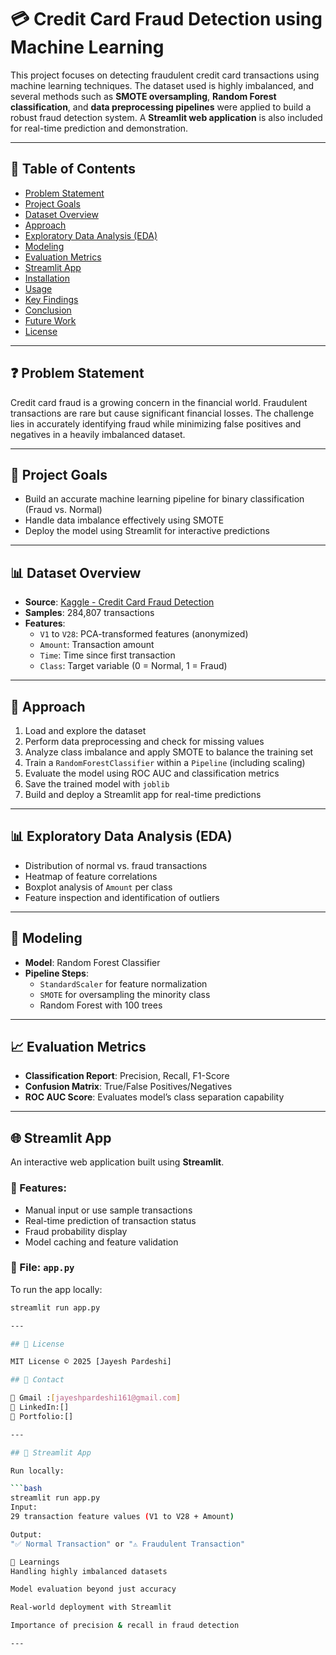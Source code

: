 # 💳 Credit Card Fraud Detection using Machine Learning

This project focuses on detecting fraudulent credit card transactions using machine learning techniques. The dataset used is highly imbalanced, and several methods such as **SMOTE oversampling**, **Random Forest classification**, and **data preprocessing pipelines** were applied to build a robust fraud detection system. A **Streamlit web application** is also included for real-time prediction and demonstration.

---

## 📌 Table of Contents

- [Problem Statement](#problem-statement)
- [Project Goals](#project-goals)
- [Dataset Overview](#dataset-overview)
- [Approach](#approach)
- [Exploratory Data Analysis (EDA)](#exploratory-data-analysis-eda)
- [Modeling](#modeling)
- [Evaluation Metrics](#evaluation-metrics)
- [Streamlit App](#streamlit-app)
- [Installation](#installation)
- [Usage](#usage)
- [Key Findings](#key-findings)
- [Conclusion](#conclusion)
- [Future Work](#future-work)
- [License](#license)

---

## ❓ Problem Statement

Credit card fraud is a growing concern in the financial world. Fraudulent transactions are rare but cause significant financial losses. The challenge lies in accurately identifying fraud while minimizing false positives and negatives in a heavily imbalanced dataset.

---

## 🎯 Project Goals

- Build an accurate machine learning pipeline for binary classification (Fraud vs. Normal)
- Handle data imbalance effectively using SMOTE
- Deploy the model using Streamlit for interactive predictions

---

## 📊 Dataset Overview

- **Source**: [Kaggle - Credit Card Fraud Detection](https://www.kaggle.com/mlg-ulb/creditcardfraud)
- **Samples**: 284,807 transactions
- **Features**:
  - `V1` to `V28`: PCA-transformed features (anonymized)
  - `Amount`: Transaction amount
  - `Time`: Time since first transaction
  - `Class`: Target variable (0 = Normal, 1 = Fraud)

---

## 🧪 Approach

1. Load and explore the dataset
2. Perform data preprocessing and check for missing values
3. Analyze class imbalance and apply SMOTE to balance the training set
4. Train a `RandomForestClassifier` within a `Pipeline` (including scaling)
5. Evaluate the model using ROC AUC and classification metrics
6. Save the trained model with `joblib`
7. Build and deploy a Streamlit app for real-time predictions

---

## 📊 Exploratory Data Analysis (EDA)

- Distribution of normal vs. fraud transactions
- Heatmap of feature correlations
- Boxplot analysis of `Amount` per class
- Feature inspection and identification of outliers

---

## 🤖 Modeling

- **Model**: Random Forest Classifier
- **Pipeline Steps**:
  - `StandardScaler` for feature normalization
  - `SMOTE` for oversampling the minority class
  - Random Forest with 100 trees

---

## 📈 Evaluation Metrics

- **Classification Report**: Precision, Recall, F1-Score
- **Confusion Matrix**: True/False Positives/Negatives
- **ROC AUC Score**: Evaluates model’s class separation capability

---

## 🌐 Streamlit App

An interactive web application built using **Streamlit**.

### 🔧 Features:
- Manual input or use sample transactions
- Real-time prediction of transaction status
- Fraud probability display
- Model caching and feature validation

### 📁 File: `app.py`

To run the app locally:

```bash
streamlit run app.py

---

## 🔗 License

MIT License © 2025 [Jayesh Pardeshi]

## 🔗 Contact

📧 Gmail	:[jayeshpardeshi161@gmail.com]  
📌 LinkedIn:[] 
📌 Portfolio:[]

---

## 🚀 Streamlit App

Run locally:

```bash
streamlit run app.py
Input:
29 transaction feature values (V1 to V28 + Amount)

Output:
"✅ Normal Transaction" or "⚠️ Fraudulent Transaction"

🧠 Learnings
Handling highly imbalanced datasets

Model evaluation beyond just accuracy

Real-world deployment with Streamlit

Importance of precision & recall in fraud detection

---



